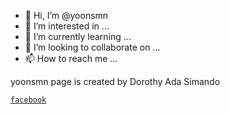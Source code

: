 - 👋 Hi, I’m @yoonsmn
- 👀 I’m interested in ...
- 🌱 I’m currently learning ...
- 💞️ I’m looking to collaborate on ...
- 📫 How to reach me ...

<!---
yoonsmn/yoonsmn is a ✨ special ✨ repository because its `README.md` (this file) appears on your GitHub profile.
You can click the Preview link to take a look at your changes.
--->
yoonsmn page is created by Dorothy Ada Simando

[``facebook``](https://www.facebook.com/dorothy.dora1512)
